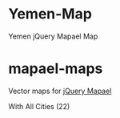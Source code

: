 # Yemen-Map
Yemen jQuery Mapael Map

mapael-maps
===========

Vector maps for [jQuery Mapael](https://github.com/neveldo/jQuery-Mapael)

With All Cities (22)
